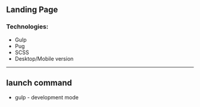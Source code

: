 ## Landing Page

### Technologies:
+ Gulp
+ Pug
+ SCSS
+ Desktop/Mobile version

***

## launch command 
+ gulp - development mode
